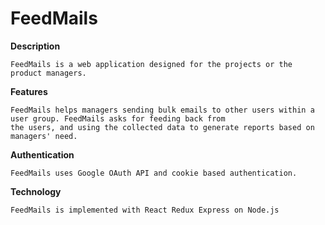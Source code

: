 # FeedMails

**Description**
  
    FeedMails is a web application designed for the projects or the product managers.

**Features**
  
    FeedMails helps managers sending bulk emails to other users within a user group. FeedMails asks for feeding back from
    the users, and using the collected data to generate reports based on managers' need.

**Authentication**
  
    FeedMails uses Google OAuth API and cookie based authentication.   

**Technology**
  
    FeedMails is implemented with React Redux Express on Node.js


